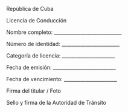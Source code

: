 República de Cuba

Licencia de Conducción

Nombre completo: ____________________________

Número de identidad: ________________________

Categoría de licencia: ______________________

Fecha de emisión: __________________________

Fecha de vencimiento: ______________________

Firma del titular / Foto

Sello y firma de la Autoridad de Tránsito
